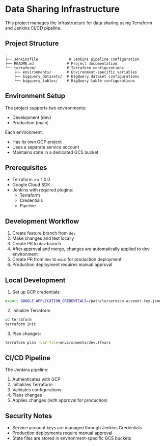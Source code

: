 # Data Sharing Infrastructure

This project manages the infrastructure for data sharing using Terraform and Jenkins CI/CD pipeline.

## Project Structure

```
.
├── Jenkinsfile              # Jenkins pipeline configuration
├── README.md               # Project documentation
└── terraform/              # Terraform configurations
    ├── environments/       # Environment-specific variables
    ├── bigquery_datasets/  # BigQuery dataset configurations
    └── bigquery_tables/    # BigQuery table configurations
```

## Environment Setup

The project supports two environments:
- Development (dev)
- Production (main)

Each environment:
- Has its own GCP project
- Uses a separate service account
- Maintains state in a dedicated GCS bucket

## Prerequisites

- Terraform >= 1.0.0
- Google Cloud SDK
- Jenkins with required plugins:
  - Terraform
  - Credentials
  - Pipeline

## Development Workflow

1. Create feature branch from `dev`
2. Make changes and test locally
3. Create PR to `dev` branch
4. After approval and merge, changes are automatically applied to dev environment
5. Create PR from `dev` to `main` for production deployment
6. Production deployment requires manual approval

## Local Development

1. Set up GCP credentials:
```bash
export GOOGLE_APPLICATION_CREDENTIALS=/path/to/service-account-key.json
```

2. Initialize Terraform:
```bash
cd terraform
terraform init
```

3. Plan changes:
```bash
terraform plan -var-file=environments/dev.tfvars
```

## CI/CD Pipeline

The Jenkins pipeline:
1. Authenticates with GCP
2. Initializes Terraform
3. Validates configurations
4. Plans changes
5. Applies changes (with approval for production)

## Security Notes

- Service account keys are managed through Jenkins Credentials
- Production deployments require manual approval
- State files are stored in environment-specific GCS buckets
